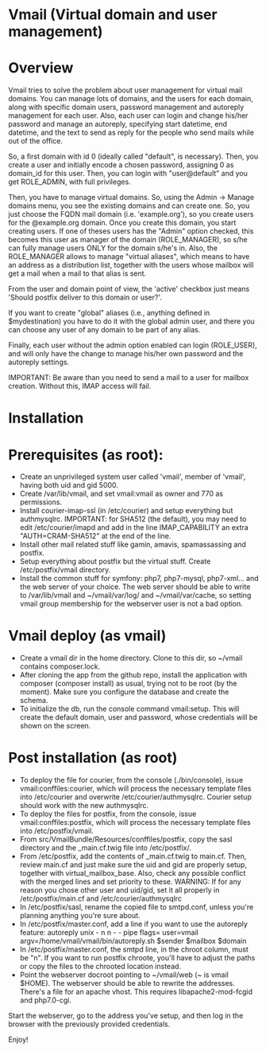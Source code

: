 Vmail (Virtual domain and user management)
==========================================


Overview
========

Vmail tries to solve the problem about user management for virtual mail domains. You can manage lots of domains, and the users for each domain, along with specific domain users, password management and autoreply management for each user. Also, each user can login and change his/her password and manage an autoreply, specifying start datetime, end datetime, and the text to send as reply for the people who send mails while out of the office.

So, a first domain with id 0 (ideally called "default", is necessary). Then, you create a user and initially encode a chosen password, assigning 0 as domain_id for this user. Then, you can login with "user@default" and you get ROLE_ADMIN, with full privileges.

Then, you have to manage virtual domains. So, using the Admin -> Manage domains menu, you see the existing domains and can create one. So, you just choose the FQDN mail domain (i.e. 'example.org'), so you create users for the @example.org domain. Once you create this domain, you start creating users. If one of theses users has the "Admin" option checked, this becomes this user as manager of the domain (ROLE_MANAGER), so s/he can fully manage users ONLY for the domain s/he's in. Also, the ROLE_MANAGER allows to manage "virtual aliases", which means to have an address as a distribution list, together with the users whose mailbox will get a mail when a mail to that alias is sent.

From the user and domain point of view, the 'active' checkbox just means 'Should postfix deliver to this domain or user?'.

If you want to create "global" aliases (i.e., anything defined in $mydestination) you have to do it with the global admin user, and there you can choose any user of any domain to be part of any alias.

Finally, each user without the admin option enabled can login (ROLE_USER), and will only have the change to manage his/her own password and the autoreply settings.


IMPORTANT: Be aware than you need to send a mail to a user for mailbox creation. Without this, IMAP access will fail.



Installation
============

Prerequisites (as root):
=======================
- Create an unprivileged system user called 'vmail', member of 'vmail', having both uid and gid 5000.
- Create /var/lib/vmail, and set vmail:vmail as owner and 770 as permissions.
- Install courier-imap-ssl (in /etc/courier) and setup everything but authmysqlrc. IMPORTANT: for SHA512 (the default), you may need to edit /etc/courier/imapd and add in the line IMAP_CAPABILITY an extra "AUTH=CRAM-SHA512" at the end of the line.
- Install other mail related stuff like gamin, amavis, spamassassing and postfix.
- Setup everything about postfix but the virtual stuff. Create /etc/postfix/vmail directory.
- Install the common stuff for symfony: php7, php7-mysql, php7-xml... and the web server of your choice. The web server should be able to write to /var/lib/vmail and ~/vmail/var/log/ and ~/vmail/var/cache, so setting vmail group membership for the webserver user is not a bad option.


Vmail deploy (as vmail)
=======================
- Create a vmail dir in the home directory. Clone to this dir, so ~/vmail contains composer.lock.
- After cloning the app from the github repo, install the application with composer (composer install) as usual, trying not to be root (by the moment). Make sure you configure the database and create the schema.
- To initialize the db, run the console command vmail:setup. This will create the default domain, user and password, whose credentials will be shown on the screen.

Post installation (as root)
===========================
- To deploy the file for courier, from the console (./bin/console), issue vmail:conffiles:courier, which will process the necessary template files into /etc/courier and overwrite /etc/courier/authmysqlrc. Courier setup should work with the new authmysqlrc.
- To deploy the files for postfix, from the console, issue vmail:conffiles:postfix, which will process the necessary template files into /etc/postfix/vmail.
- From src/VmailBundle/Resources/conffiles/postfix, copy the sasl directory and the _main.cf.twig file into /etc/postfix/.
- From /etc/postfix, add the contents of _main.cf.twig to main.cf. Then, review main.cf and just make sure the uid and gid are properly setup, together with virtual_mailbox_base. Also, check any possible conflict with the merged lines and set priority to these. WARNING: If for any reason you chose other user and uid/gid, set it all properly in /etc/postfix/main.cf and /etc/courier/authmysqlrc
- In /etc/postfix/sasl, rename the copied file to smtpd.conf, unless you're planning anything you're sure about.
- In /etc/postfix/master.conf, add a line if you want to use the autoreply feature:
autoreply  unix  -       n       n       -       -       pipe flags= user=vmail
    argv=/home/vmail/vmail/bin/autoreply.sh $sender $mailbox $domain
- In /etc/postfix/master.conf, the smtpd line, in the chroot column, must be "n". If you want to run postfix chroote, you'll have to adjust the paths or copy the files to the chrooted location instead.
- Point the webserver docroot pointing to ~/vmail/web (~ is vmail $HOME). The webserver should be able to rewrite the addresses. There's a file for an apache vhost. This requires libapache2-mod-fcgid and php7.0-cgi.


Start the webserver, go to the address you've setup, and then log in the browser with the previously provided credentials.

Enjoy!
